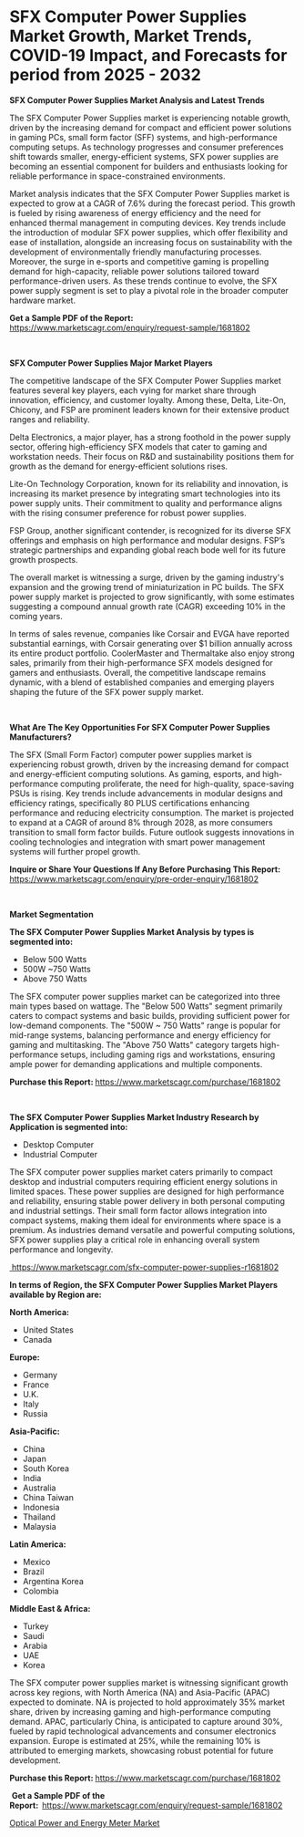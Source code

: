 <p><h1>SFX Computer Power Supplies Market Growth, Market Trends, COVID-19 Impact, and Forecasts for period from 2025 - 2032</h1></p><p><strong>SFX Computer Power Supplies Market Analysis and Latest Trends</strong></p>
<p><p>The SFX Computer Power Supplies market is experiencing notable growth, driven by the increasing demand for compact and efficient power solutions in gaming PCs, small form factor (SFF) systems, and high-performance computing setups. As technology progresses and consumer preferences shift towards smaller, energy-efficient systems, SFX power supplies are becoming an essential component for builders and enthusiasts looking for reliable performance in space-constrained environments. </p><p>Market analysis indicates that the SFX Computer Power Supplies market is expected to grow at a CAGR of 7.6% during the forecast period. This growth is fueled by rising awareness of energy efficiency and the need for enhanced thermal management in computing devices. Key trends include the introduction of modular SFX power supplies, which offer flexibility and ease of installation, alongside an increasing focus on sustainability with the development of environmentally friendly manufacturing processes. Moreover, the surge in e-sports and competitive gaming is propelling demand for high-capacity, reliable power solutions tailored toward performance-driven users. As these trends continue to evolve, the SFX power supply segment is set to play a pivotal role in the broader computer hardware market.</p></p>
<p><strong>Get a Sample PDF of the Report:&nbsp;</strong> <a href="https://www.marketscagr.com/enquiry/request-sample/1681802?utm_campaign=3575&utm_medium=2&utm_source=Github&utm_content=ia&utm_term=06042025&utm_id=sfx-computer-power-supplies">https://www.marketscagr.com/enquiry/request-sample/1681802</a></p>
<p>&nbsp;</p>
<p><strong>SFX Computer Power Supplies Major Market Players</strong></p>
<p><p>The competitive landscape of the SFX Computer Power Supplies market features several key players, each vying for market share through innovation, efficiency, and customer loyalty. Among these, Delta, Lite-On, Chicony, and FSP are prominent leaders known for their extensive product ranges and reliability.</p><p>Delta Electronics, a major player, has a strong foothold in the power supply sector, offering high-efficiency SFX models that cater to gaming and workstation needs. Their focus on R&D and sustainability positions them for growth as the demand for energy-efficient solutions rises.</p><p>Lite-On Technology Corporation, known for its reliability and innovation, is increasing its market presence by integrating smart technologies into its power supply units. Their commitment to quality and performance aligns with the rising consumer preference for robust power supplies.</p><p>FSP Group, another significant contender, is recognized for its diverse SFX offerings and emphasis on high performance and modular designs. FSP’s strategic partnerships and expanding global reach bode well for its future growth prospects.</p><p>The overall market is witnessing a surge, driven by the gaming industry's expansion and the growing trend of miniaturization in PC builds. The SFX power supply market is projected to grow significantly, with some estimates suggesting a compound annual growth rate (CAGR) exceeding 10% in the coming years.</p><p>In terms of sales revenue, companies like Corsair and EVGA have reported substantial earnings, with Corsair generating over $1 billion annually across its entire product portfolio. CoolerMaster and Thermaltake also enjoy strong sales, primarily from their high-performance SFX models designed for gamers and enthusiasts. Overall, the competitive landscape remains dynamic, with a blend of established companies and emerging players shaping the future of the SFX power supply market.</p></p>
<p>&nbsp;</p>
<p><strong>What Are The Key Opportunities For SFX Computer Power Supplies Manufacturers?</strong></p>
<p><p>The SFX (Small Form Factor) computer power supplies market is experiencing robust growth, driven by the increasing demand for compact and energy-efficient computing solutions. As gaming, esports, and high-performance computing proliferate, the need for high-quality, space-saving PSUs is rising. Key trends include advancements in modular designs and efficiency ratings, specifically 80 PLUS certifications enhancing performance and reducing electricity consumption. The market is projected to expand at a CAGR of around 8% through 2028, as more consumers transition to small form factor builds. Future outlook suggests innovations in cooling technologies and integration with smart power management systems will further propel growth.</p></p>
<p><strong>Inquire or Share Your Questions If Any Before Purchasing This Report:</strong> <a href="https://www.marketscagr.com/enquiry/pre-order-enquiry/1681802?utm_campaign=3575&utm_medium=2&utm_source=Github&utm_content=ia&utm_term=06042025&utm_id=sfx-computer-power-supplies">https://www.marketscagr.com/enquiry/pre-order-enquiry/1681802</a></p>
<p>&nbsp;</p>
<p><strong>Market Segmentation</strong></p>
<p><strong>The SFX Computer Power Supplies Market Analysis by types is segmented into:</strong></p>
<p><ul><li>Below 500 Watts</li><li>500W ~750 Watts</li><li>Above 750 Watts</li></ul></p>
<p><p>The SFX computer power supplies market can be categorized into three main types based on wattage. The "Below 500 Watts" segment primarily caters to compact systems and basic builds, providing sufficient power for low-demand components. The "500W ~ 750 Watts" range is popular for mid-range systems, balancing performance and energy efficiency for gaming and multitasking. The "Above 750 Watts" category targets high-performance setups, including gaming rigs and workstations, ensuring ample power for demanding applications and multiple components.</p></p>
<p><strong>Purchase this Report:&nbsp;</strong><a href="https://www.marketscagr.com/purchase/1681802?utm_campaign=3575&utm_medium=2&utm_source=Github&utm_content=ia&utm_term=06042025&utm_id=sfx-computer-power-supplies">https://www.marketscagr.com/purchase/1681802</a></p>
<p>&nbsp;</p>
<p><strong>The SFX Computer Power Supplies Market Industry Research by Application is segmented into:</strong></p>
<p><ul><li>Desktop Computer</li><li>Industrial Computer</li></ul></p>
<p><p>The SFX computer power supplies market caters primarily to compact desktop and industrial computers requiring efficient energy solutions in limited spaces. These power supplies are designed for high performance and reliability, ensuring stable power delivery in both personal computing and industrial settings. Their small form factor allows integration into compact systems, making them ideal for environments where space is a premium. As industries demand versatile and powerful computing solutions, SFX power supplies play a critical role in enhancing overall system performance and longevity.</p></p>
<p><a href="https://www.marketscagr.com/sfx-computer-power-supplies-r1681802?utm_campaign=3575&utm_medium=2&utm_source=Github&utm_content=ia&utm_term=06042025&utm_id=sfx-computer-power-supplies">&nbsp;https://www.marketscagr.com/sfx-computer-power-supplies-r1681802</a></p>
<p><strong>In terms of Region, the SFX Computer Power Supplies Market Players available by Region are:</strong></p>
<p>
    <p> <strong> North America: </strong>
        <ul>
            <li>United States</li>
            <li>Canada</li>
        </ul>
        </p> 
    <p> <strong> Europe: </strong>
        <ul>
            <li>Germany</li>
            <li>France</li>
            <li>U.K.</li>
            <li>Italy</li>
            <li>Russia</li>
        </ul>
        </p> 
    <p> <strong> Asia-Pacific: </strong>
        <ul>
            <li>China</li>
            <li>Japan</li>
            <li>South Korea</li>
            <li>India</li>
            <li>Australia</li>
            <li>China Taiwan</li>
            <li>Indonesia</li>
            <li>Thailand</li>
            <li>Malaysia</li>
        </ul>
        </p> 
    <p> <strong> Latin America: </strong>
        <ul>
            <li>Mexico</li>
            <li>Brazil</li>
            <li>Argentina Korea</li>
            <li>Colombia</li>
        </ul>
        </p> 
    <p> <strong> Middle East & Africa: </strong>
        <ul>
            <li>Turkey</li>
            <li>Saudi</li>
            <li>Arabia</li>
            <li>UAE</li>
            <li>Korea</li>
        </ul>
    </p>
    </p>
<p><p>The SFX computer power supplies market is witnessing significant growth across key regions, with North America (NA) and Asia-Pacific (APAC) expected to dominate. NA is projected to hold approximately 35% market share, driven by increasing gaming and high-performance computing demand. APAC, particularly China, is anticipated to capture around 30%, fueled by rapid technological advancements and consumer electronics expansion. Europe is estimated at 25%, while the remaining 10% is attributed to emerging markets, showcasing robust potential for future development.</p></p>
<p><strong>Purchase this Report: </strong><a href="https://www.marketscagr.com/purchase/1681802?utm_campaign=3575&utm_medium=2&utm_source=Github&utm_content=ia&utm_term=06042025&utm_id=sfx-computer-power-supplies">https://www.marketscagr.com/purchase/1681802</a></p>
<p>&nbsp;<strong>Get a Sample PDF of the Report:&nbsp;&nbsp;</strong><a href="https://www.marketscagr.com/enquiry/request-sample/1681802?utm_campaign=3575&utm_medium=2&utm_source=Github&utm_content=ia&utm_term=06042025&utm_id=sfx-computer-power-supplies">https://www.marketscagr.com/enquiry/request-sample/1681802</a></p>
<p><strong></strong></p>
<p><p><a href="https://github.com/neiridionna/Market-Research-Report-List-1/blob/main/optical-power-and-energy-meter-market.md?utm_campaign=3575&utm_medium=2&utm_source=Github&utm_content=ia&utm_term=06042025&utm_id=sfx-computer-power-supplies">Optical Power and Energy Meter Market</a></p></p>